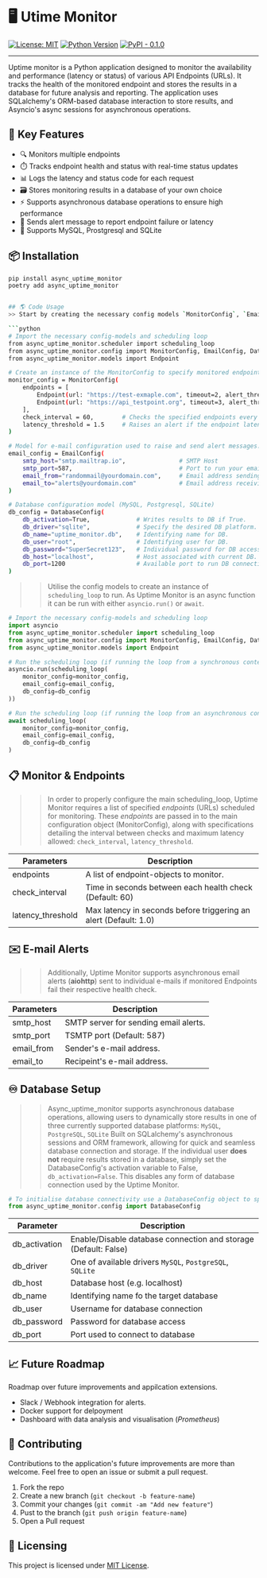 # 🖥️ Utime Monitor

[![License: MIT](https://img.shields.io/badge/License-MIT-green.svg)](LICENSE)
[![Python Version](https://img.shields.io/badge/python-3.8%2B-blue.svg)](https://www.python.org/downloads/)
[![PyPI - 0.1.0](https://img.shields.io/badge/PyPI-coming--soon-yellow)](https://pypi.org/)

---

Uptime monitor is a Python application designed to monitor the availability and performance 
(latency or status) of various API Endpoints (URLs). It tracks the health of the monitored endpoint and stores the results in a database for future analysis and reporting. The application uses SQLalchemy's ORM-based database interaction to store results, and Asyncio's async sessions for asynchronous operations.

## 🚀 Key Features
* 🔍 Monitors multiple endpoints
* ⏱️ Tracks endpoint health and status with real-time status updates
* 📊 Logs the latency and status code for each request
* 🗃️ Stores monitoring results in a database of your own choice
* ⚡ Supports asynchronous database operations to ensure high performance
* 🚨 Sends alert message to report endpoint failure or latency
* 🧩 Supports MySQL, Prostgresql and SQLite

## 📦 Installation
```bash
pip install async_uptime_monitor 
poetry add async_uptime_monitor


## 🌎 Code Usage
>> Start by creating the necessary config models `MonitorConfig`, `EmailConfig`, `DatabaseConfig`.

```python
# Import the necessary config-models and scheduling loop
from async_uptime_monitor.scheduler import scheduling_loop
from async_uptime_monitor.config import MonitorConfig, EmailConfig, DatabaseConfig
from async_uptime_monitor.models import Endpoint

# Create an instance of the MonitorConfig to specify monitored endpoints.
monitor_config = MonitorConfig(
    endpoints = [
        Endpoint(url: "https://test-exmaple.com", timeout=2, alert_threshold=3),
        Endpoint(url: "https://api_testpoint.org", timeout=3, alert_threshold=2)
    ], 
    check_interval = 60,        # Checks the specified endpoints every 60 seconds.
    latency_threshold = 1.5     # Raises an alert if the endpoint latency exceeds the specified number (seconds)
)

# Model for e-mail configuration used to raise and send alert messages.
email_config = EmailConfig(
    smtp_host="smtp.mailtrap.io",               # SMTP Host
    smtp_port=587,                              # Port to run your email alerts from
    email_from="randommail@yourdomain.com",     # Email address sending the alerts
    email_to="alerts@yourdomain.com"            # Email address receiving the alerts.
)

# Database configuration model (MySQL, Postgresql, SQLite)
db_config = DatabaseConfig(
    db_activation=True,             # Writes results to DB if True.
    db_driver="sqlite",             # Specify the desired DB platform.
    db_name="uptime_monitor.db",    # Identifying name for DB.
    db_user="root",                 # Identifying user for DB.
    db_password="SuperSecret123",   # Individual password for DB access.
    db_host="localhost",            # Host associated with current DB.
    db_port=1200                    # Available port to run DB connection on.
)

```

>> Utilise the config models to create an instance of `scheduling_loop` to run.
>> As Uptime Monitor is an async function it can be run with either `asyncio.run()` or `await`.

```python
# Import the necessary config-models and scheduling loop
import asyncio
from async_uptime_monitor.scheduler import scheduling_loop
from async_uptime_monitor.config import MonitorConfig, EmailConfig, DatabaseConfig
from async_uptime_monitor.models import Endpoint

# Run the scheduling loop (if running the loop from a synchronous context)
asyncio.run(scheduling_loop(
    monitor_config=monitor_config,
    email_config=email_config,
    db_config=db_config
))

# Run the scheduling loop (if running the loop from an asynchronous context)
await scheduling_loop(
    monitor_config=monitor_config,
    email_config=email_config,
    db_config=db_config
)

```

## 📋 Monitor & Endpoints
>> In order to properly configure the main scheduling_loop, Uptime Monitor requires a list of specified *endpoints* (URLs) scheduled for monitoring.
>> These *endpoints* are passed in to the main configuration object (MonitorConfig), along with specifications detailing the interval between checks and maximum latency allowed:
`check_interval`, `latency_threshold`.

| **Parameters**    | **Description**                                                   |
|-------------------|-------------------------------------------------------------------|
| endpoints         | A list of endpoint-objects to monitor.                            |
| check_interval    | Time in seconds between each health check (Default: 60)           |
| latency_threshold | Max latency in seconds before triggering an alert (Default: 1.0)  |

## ✉️ E-mail Alerts
>> Additionally, Uptime Monitor supports asynchronous email alerts (**aiohttp**) sent to individual e-mails if monitored Endpoints fail their respective health check.

| **Parameters** | **Description**                                                        |
|----------------|------------------------------------------------------------------------|
| smtp_host      | SMTP server for sending email alerts.                                  |
| smtp_port      | TSMTP port (Default: 587)                                              |
| email_from     | Sender's e-mail address.                                               |
| email_to       | Recipeint's e-mail address.                                            |

## ♾️ Database Setup
>> Async_uptime_monitor supports asynchronous database operations, allowing users to dynamically store results in one of three currently supported database platforms:
`MySQL`, `PostgreSQL`, `SQLite`
>> Built on SQLalchemy's asynchronous sessions and ORM framework, allowing for quick and seamless database connection and storage.
>> If the individual user **does not** require results stored in a database, simply set the DatabaseConfig's activation variable to False, `db_activation=False`. This disables any form of database connection used by the Uptime Monitor. 

```python
# To initialise database connectivity use a DatabaseConfig object to specify desired parameters.
from async_uptime_monitor.config import DatabaseConfig
```

| **Parameter** | **Description**                                                      |
|---------------|----------------------------------------------------------------------|
| db_activation | Enable/Disable database connection and storage (Default: False)      |
| db_driver     | One of available drivers `MySQL`, `PostgreSQL`, `SQLite`             |
| db_host       | Database host (e.g. localhost)                                       |
| db_name       | Identifying name fo the target database                              |
| db_user       | Username for database connection                                     |
| db_password   | Password for database access                                         |
| db_port       | Port used to connect to database                                     |

## 📈 Future Roadmap

Roadmap over future improvements and appilcation extensions.
* Slack / Webhook integration for alerts.
* Docker support for delpoyment
* Dashboard with data analysis and visualisation (*Prometheus*)

## 🤝 Contributing 

Contributions to the application's future improvements are more than welcome. Feel free to open an issue or submit a pull request.
1. Fork the repo
2. Create a new branch (`git checkout -b feature-name`)
3. Commit your changes (`git commit -am "Add new feature"`)
4. Pust to the branch (`git push origin feature-name`)
5. Open a Pull request

## 📝 Licensing

This project is licensed under [MIT License](https://opensource.org/license/mit).
